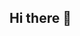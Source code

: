 ## Hi there 👋

<!--
**BhaveshGoswami11/BhaveshGoswami11** is a ✨ _special_ ✨ repository because its `README.md` (this file) appears on your GitHub profile.

- 🔭 I’m currently pursuing Applied Computer Science at Northwest Missouri State University, Maryville, Missouri.
- 🌱 I’m currently learning advanced Java programming, algorithms, and data structures.
- 👯 I’m looking to collaborate on open-source projects that involve front-end development, particularly in web technologies.
- 🤔 I’m looking for help with expanding my knowledge in cloud computing and DevOps practices.
- 💬 Ask me about my experience with Airtel Xstream, my role as a Social Media Representative, or my 2+ years of corporate experience.
- 📫 How to reach me: You can reach out via email at goswamjbhavesh@gmail.com 
- 😄 Pronouns: He/Him
- ⚡ Fun fact: I love playing badminton and I’m a huge fan of Chole Bhature!


-->
